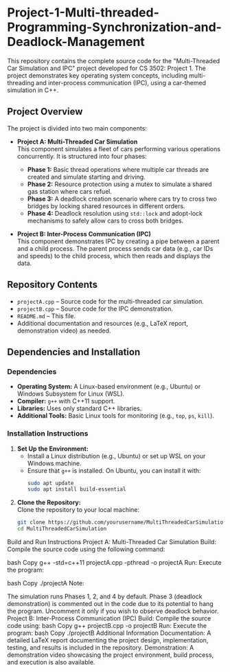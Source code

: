 # Project-1-Multi-threaded-Programming-Synchronization-and-Deadlock-Management
This repository contains the complete source code for the "Multi-Threaded Car Simulation and IPC" project developed for CS 3502: Project 1. The project demonstrates key operating system concepts, including multi-threading and inter-process communication (IPC), using a car-themed simulation in C++.

## Project Overview
The project is divided into two main components:

- **Project A: Multi-Threaded Car Simulation**  
  This component simulates a fleet of cars performing various operations concurrently. It is structured into four phases:
  - **Phase 1:** Basic thread operations where multiple car threads are created and simulate starting and driving.
  - **Phase 2:** Resource protection using a mutex to simulate a shared gas station where cars refuel.
  - **Phase 3:** A deadlock creation scenario where cars try to cross two bridges by locking shared resources in different orders.
  - **Phase 4:** Deadlock resolution using `std::lock` and adopt-lock mechanisms to safely allow cars to cross both bridges.

- **Project B: Inter-Process Communication (IPC)**  
  This component demonstrates IPC by creating a pipe between a parent and a child process. The parent process sends car data (e.g., car IDs and speeds) to the child process, which then reads and displays the data.

## Repository Contents
- `projectA.cpp` – Source code for the multi-threaded car simulation.
- `projectB.cpp` – Source code for the IPC demonstration.
- `README.md` – This file.
- Additional documentation and resources (e.g., LaTeX report, demonstration video) as needed.

## Dependencies and Installation

### Dependencies
- **Operating System:** A Linux-based environment (e.g., Ubuntu) or Windows Subsystem for Linux (WSL).
- **Compiler:** `g++` with C++11 support.
- **Libraries:** Uses only standard C++ libraries.
- **Additional Tools:** Basic Linux tools for monitoring (e.g., `top`, `ps`, `kill`).

### Installation Instructions
1. **Set Up the Environment:**  
   - Install a Linux distribution (e.g., Ubuntu) or set up WSL on your Windows machine.
   - Ensure that `g++` is installed. On Ubuntu, you can install it with:
     ```bash
     sudo apt update
     sudo apt install build-essential
     ```
2. **Clone the Repository:**  
   Clone the repository to your local machine:
   ```bash
   git clone https://github.com/yourusername/MultiThreadedCarSimulation.git
   cd MultiThreadedCarSimulation
Build and Run Instructions
Project A: Multi-Threaded Car Simulation
Build:
Compile the source code using the following command:

bash
Copy
g++ -std=c++11 projectA.cpp -pthread -o projectA
Run:
Execute the program:

bash
Copy
./projectA
Note:

The simulation runs Phases 1, 2, and 4 by default.
Phase 3 (deadlock demonstration) is commented out in the code due to its potential to hang the program. Uncomment it only if you wish to observe deadlock behavior.
Project B: Inter-Process Communication (IPC)
Build:
Compile the source code using:
bash
Copy
g++ projectB.cpp -o projectB
Run:
Execute the program:
bash
Copy
./projectB
Additional Information
Documentation:
A detailed LaTeX report documenting the project design, implementation, testing, and results is included in the repository.
Demonstration:
A demonstration video showcasing the project environment, build process, and execution is also available.
